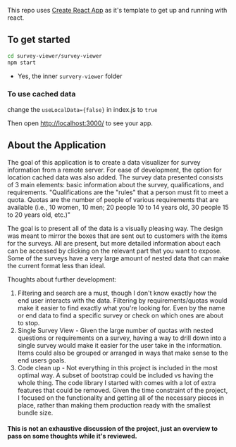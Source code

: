 This repo uses [Create React App](https://github.com/facebookincubator/create-react-app) as it's template to get up and running with react.

## To get started

```sh
cd survey-viewer/survey-viewer
npm start
```
* Yes, the inner `survery-viewer` folder

### To use cached data
change the `useLocalData={false}` in index.js to `true`

Then open [http://localhost:3000/](http://localhost:3000/) to see your app.<br>

## About the Application

The goal of this application is to create a data visualizer for survey information from a remote server. For ease of development, the option for location cached data was also added. The survey data presented consists of 3 main elements: basic information about the survey, qualifications, and requirements. "Qualifications are the "rules" that a person must fit to meet a quota. Quotas are the number of people of various requirements that are available (i.e., 10 women, 10 men; 20 people 10 to 14 years old, 30 people 15 to 20 years old, etc.)"

The goal is to present all of the data is a visually pleasing way. The design was meant to mirror the boxes that are sent out to customers with the items for the surveys. All are present, but more detailed information about each can be accessed by clicking on the relevant part that you want to expose. Some of the surveys have a very large amount of nested data that can make the current format less than ideal.

Thoughts about further development:
1. Filtering and search are a must, though I don't know exactly how the end user interacts with the data. Filtering by requirements/quotas would make it easier to find exactly what you're looking for. Even by the name or end data to find a specific survey or check on which ones are about to stop.
2. Single Survey View - Given the large number of quotas with nested questions or requirements on a survey, having a way to drill down into a single survey would make it easier for the user take in the information. Items could also be grouped or arranged in ways that make sense to the end users goals.
3. Code clean up - Not everything in this project is included in the most optimal way. A subset of bootstrap could be included vs having the whole thing. The code library I started with comes with a lot of extra features that could be removed. Given the time constraint of the project, I focused on the functionality and getting all of the necessary pieces in place, rather than making them production ready with the smallest bundle size.

#### This is not an exhaustive discussion of the project, just an overview to pass on some thoughts while it's reviewed.
